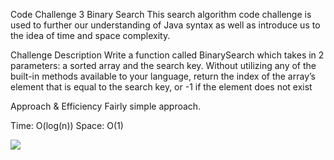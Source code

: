 
Code Challenge 3
Binary Search
This search algorithm code challenge is used to further our understanding of Java syntax as well as introduce us to the idea of time and space complexity.

Challenge Description
Write a function called BinarySearch which takes in 2 parameters: a sorted array and the search key. Without utilizing any of the built-in methods available to your language, return the index of the array’s element that is equal to the search key, or -1 if the element does not exist

Approach & Efficiency
Fairly simple approach.

Time: O(log(n))
Space: O(1)


![](src/main/java/challenges/assets/Screenshot20%2020-11-2320%165151.png)
